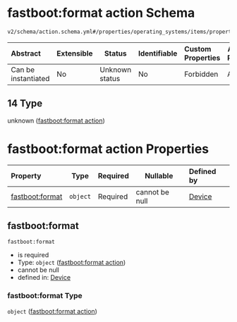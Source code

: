 # fastboot:format action Schema

```txt
v2/schema/action.schema.yml#/properties/operating_systems/items/properties/steps/items/properties/actions/items/oneOf/14
```




| Abstract            | Extensible | Status         | Identifiable | Custom Properties | Additional Properties | Access Restrictions | Defined In                                                           |
| :------------------ | ---------- | -------------- | ------------ | :---------------- | --------------------- | ------------------- | -------------------------------------------------------------------- |
| Can be instantiated | No         | Unknown status | No           | Forbidden         | Allowed               | none                | [device.schema.json\*](../device.schema.json "open original schema") |

## 14 Type

unknown ([fastboot:format action](device-properties-operating-systems-operating-system-properties-steps-step-properties-group-step-action-oneof-fastbootformat-action.md))

# fastboot:format action Properties

| Property                           | Type     | Required | Nullable       | Defined by                                                                                                                                                                                                                                                                                                                              |
| :--------------------------------- | -------- | -------- | -------------- | :-------------------------------------------------------------------------------------------------------------------------------------------------------------------------------------------------------------------------------------------------------------------------------------------------------------------------------------- |
| [fastboot:format](#fastbootformat) | `object` | Required | cannot be null | [Device](device-properties-operating-systems-operating-system-properties-steps-step-properties-group-step-action-oneof-fastbootformat-action-properties-fastbootformat-action.md "v2/schema/action.schema.yml#/properties/operating_systems/items/properties/steps/items/properties/actions/items/oneOf/14/properties/fastboot:format") |

## fastboot:format




`fastboot:format`

-   is required
-   Type: `object` ([fastboot:format action](device-properties-operating-systems-operating-system-properties-steps-step-properties-group-step-action-oneof-fastbootformat-action-properties-fastbootformat-action.md))
-   cannot be null
-   defined in: [Device](device-properties-operating-systems-operating-system-properties-steps-step-properties-group-step-action-oneof-fastbootformat-action-properties-fastbootformat-action.md "v2/schema/action.schema.yml#/properties/operating_systems/items/properties/steps/items/properties/actions/items/oneOf/14/properties/fastboot:format")

### fastboot:format Type

`object` ([fastboot:format action](device-properties-operating-systems-operating-system-properties-steps-step-properties-group-step-action-oneof-fastbootformat-action-properties-fastbootformat-action.md))
